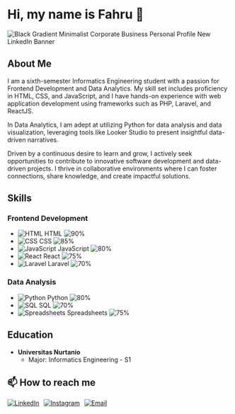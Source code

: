# Hi, my name is Fahru 👋

![Black Gradient Minimalist Corporate Business Personal Profile New LinkedIn Banner](https://github.com/fahrurojak/fahrurojak/assets/65585044/a799beda-1fc9-41a6-a244-5ef627206f47)


## About Me

I am a sixth-semester Informatics Engineering student with a passion for Frontend Development and Data Analytics. My skill set includes proficiency in HTML, CSS, and JavaScript, and I have hands-on experience with web application development using frameworks such as PHP, Laravel, and ReactJS.

In Data Analytics, I am adept at utilizing Python for data analysis and data visualization, leveraging tools like Looker Studio to present insightful data-driven narratives.

Driven by a continuous desire to learn and grow, I actively seek opportunities to contribute to innovative software development and data-driven projects. I thrive in collaborative environments where I can foster connections, share knowledge, and create impactful solutions.

## Skills

### Frontend Development
- ![HTML](https://img.shields.io/badge/html-%23E34F26.svg?style=for-the-badge&logo=html5&logoColor=white) HTML ![90%](https://progress-bar.dev/90)
- ![CSS](https://img.shields.io/badge/css-%231572B6.svg?style=for-the-badge&logo=css3&logoColor=white) CSS ![85%](https://progress-bar.dev/85)
- ![JavaScript](https://img.shields.io/badge/javascript-%23F7DF1E.svg?style=for-the-badge&logo=javascript&logoColor=black) JavaScript ![80%](https://progress-bar.dev/80)
- ![React](https://img.shields.io/badge/react-%2320232a.svg?style=for-the-badge&logo=react&logoColor=%2361DAFB) React ![75%](https://progress-bar.dev/75)
- ![Laravel](https://img.shields.io/badge/laravel-%23FF2D20.svg?style=for-the-badge&logo=laravel&logoColor=white) Laravel ![70%](https://progress-bar.dev/70)

### Data Analysis
- ![Python](https://img.shields.io/badge/python-%233776AB.svg?style=for-the-badge&logo=python&logoColor=white) Python ![80%](https://progress-bar.dev/80)
- ![SQL](https://img.shields.io/badge/sql-%2300758F.svg?style=for-the-badge&logo=postgresql&logoColor=white) SQL ![70%](https://progress-bar.dev/70)
- ![Spreadsheets](https://img.shields.io/badge/spreadsheets-%23FF9900.svg?style=for-the-badge&logo=google-sheets&logoColor=white) Spreadsheets ![75%](https://progress-bar.dev/75)

## Education

- **Universitas Nurtanio**
  - Major: Informatics Engineering - S1

## 📫 How to reach me

<div style="display: flex; gap: 10px;">
  <a href="https://www.linkedin.com/in/fahrurojak/">
    <img src="https://img.shields.io/badge/linkedin-%230077B5.svg?style=for-the-badge&logo=linkedin&logoColor=white" alt="LinkedIn"/>
  </a>
  <a href="https://instagram.com/fahruphoto">
    <img src="https://img.shields.io/badge/instagram-%23E4405F.svg?style=for-the-badge&logo=instagram&logoColor=white" alt="Instagram"/>
  </a>
  <a href="mailto:youremail@example.com">
    <img src="https://img.shields.io/badge/email-%23D14836.svg?style=for-the-badge&logo=gmail&logoColor=white" alt="Email"/>
  </a>
</div>
